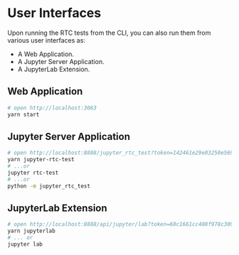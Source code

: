 # User Interfaces

Upon running the RTC tests from the CLI, you can also run them from various user interfaces as:

- A Web Application.
- A Jupyter Server Application.
- A JupyterLab Extension.

## Web Application

```bash
# open http://localhost:3063
yarn start
```

## Jupyter Server Application

```bash
# open http://localhost:8888/jupyter_rtc_test?token=142461e29e03250e569824cff00bc99941148a334ff258e5
yarn jupyter-rtc-test
# ...or
jupyter rtc-test
# ...or
python -m jupyter_rtc_test
```

## JupyterLab Extension

```bash
# open http://localhost:8888/api/jupyter/lab?token=60c1661cc408f978c309d04157af55c9588ff9557c9380e4fb50785750703da6
yarn jupyterlab
# ... or
jupyter lab
```
